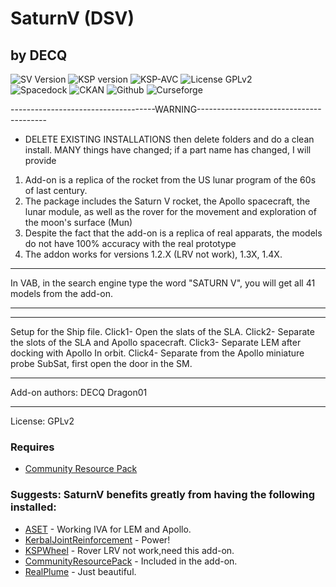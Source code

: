 # SaturnV (DSV)
## by DECQ
![SV Version](https://img.shields.io/github/v/release/zer0Kerbal/SaturnV?include_prereleases?style=plastic)
![KSP version](https://img.shields.io/endpoint?url=https://raw.githubusercontent.com/zer0Kerbal/SaturnV/master/json/ksp.json?style=plastic) ![KSP-AVC](https://img.shields.io/badge/KSP-AVC--supported-brightgreen.svg?style=plastic) ![License GPLv2](https://img.shields.io/badge/license-GPL-v2-red?style=plastic)  
![Spacedock](https://img.shields.io/badge/SpaceDock-listed-blue.svg?style=plastic) ![CKAN](https://img.shields.io/badge/CKAN-Indexed-blue.svg?style=plastic) ![Github](https://img.shields.io/badge/Github-Indexed-blue.svg?style=plastic) ![Curseforge](https://img.shields.io/badge/CurseForge-listed-blue.svg?style=plastic)

------------------------------------WARNING----------------------------------------
- DELETE EXISTING INSTALLATIONS then delete folders and do a clean install. MANY things have changed; if a part name has changed, I will provide 

1. Add-on is a replica of the rocket from the US lunar program of the 60s of last century.
2. The package includes the Saturn V rocket, the Apollo spacecraft, the lunar module, as well as the rover for the movement and exploration of the moon's surface (Mun)
3. Despite the fact that the add-on is a replica of real apparats, the models do not have 100% accuracy with the real prototype
4. The addon works for versions 1.2.X (LRV not work), 1.3X, 1.4X.

------------------------------------

In VAB, in the search engine type the word "SATURN V", 
you will get all 41 models from the add-on.

------------------------------------

------------------------------------

Setup for the Ship file.
Click1- Open the slats of the SLA.
Click2- Separate the slots of the SLA and Apollo spacecraft.
Click3- Separate LEM after docking with Apollo In orbit.
Click4- Separate from the Apollo miniature probe SubSat, first open the door in the SM.

------------------------------------

Add-on authors:
DECQ
Dragon01

------------------------------------

License:
GPLv2

### Requires
- [Community Resource Pack]()

### Suggests: SaturnV benefits greatly from having the following installed:
- [ASET]()                                                - Working IVA for LEM and Apollo.
- [KerbalJointReinforcement]()                            - Power!
- [KSPWheel]()                                            - Rover LRV not work,need this add-on.
- [CommunityResourcePack]()                               - Included in the add-on.
- [RealPlume]()                                           - Just beautiful.
